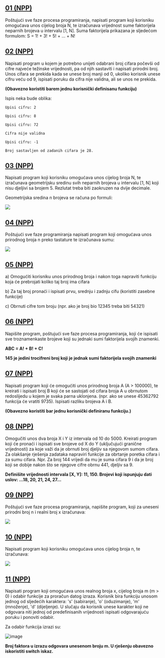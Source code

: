  ## [**01 (NPP)**](01.cpp)
 
 Poštujući sve faze procesa programiranja, napisati program koji korisniku omogućava unos cijelog broja N, te izračunava vrijednost sume faktorijela neparnih brojeva u intervalu  [1, N]. Suma faktorijela prikazana je sljedećom formulom: S = 1! + 3! + 5! + ... + N!
 
  ## [**02 (NPP)**](02.cpp)
  
  Napisati program u kojem je potrebno unijeti odabrani broj cifara počevši od cifre najveće težinske vrijednosti, pa od njih sastaviti i napisati prirodni broj. Unos cifara se prekida kada se unese broj manji od 0, ukoliko korisnik unese cifru veću od 9, ispisati poruku da cifra nije validna, ali se unos ne prekida. 

**(Obavezno koristiti barem jednu korisnički definisanu funkciju)**

Ispis neka bude oblika:

```
Upisi cifru: 2

Upisi cifru: 8

Upisi cifru: 72

Cifra nije validna

Upisi cifru: -1

Broj sastavljen od zadanih cifara je 28.
```
## [**03 (NPP)**](03.cpp)

Napisati program koji korisniku omogućava unos cijelog broja N, te izračunava geometrijsku sredinu svih neparnih brojeva u intervalu [1, N] koji nisu djeljivi sa brojem 5. Rezlutat treba biti zaokruzen na dvije decimale. 

Geometrijska sredina n brojeva se računa po formuli:

![](https://user-images.githubusercontent.com/72500944/129444910-9c744111-c52d-4eff-aad7-81ac4e19caf4.png)



## [**04 (NPP)**](04.cpp)

Poštujući sve faze programiranja napisati program koji omogućava unos prirodnog broja n preko tastature te izračunava sumu:

![](https://user-images.githubusercontent.com/72500944/129444810-4ca8e00a-6922-44e3-a0da-9da7a83f1cc3.png)


## [**05 (NPP)**](05.cpp)

a) Omogućiti korisniku unos prirodnog broja i nakon toga napraviti funkciju koja će prebrojati koliko taj broj ima cifara

b) Za taj broj pronaći i ispisati prvu, srednju i zadnju cifu (koristiti zasebne funkcije)

c) Obrnuti cifre tom broju (npr. ako je broj bio 12345 treba biti 54321)


## [**06 (NPP)**](06.cpp)

Napišite program, poštujući sve faze procesa programiranja, koji će  ispisati sve troznamenkaste brojeve koji su jednaki sumi faktorijela  svojih znamenki.

**ABC = A! + B! + C!**

**145 je jedini trocifreni broj koji je jednak sumi faktorijela svojih znamenki**


## [**07 (NPP)**](07.cpp)

Napisati program koji će omogućiti unos prirodnog broja A (A > 100000), te kreirati i ispisati broj B koji će se sastojati od cifara broja A u obrnutom redoslijedu u kojem je svaka parna uklonjena. (npr. ako se unese 45362792 funkcija će vratiti 9735). Ispisati razliku brojeva A i B.

**(Obavezno koristiti bar jednu korisnički definiranu funkciju.)**


## [**08 (NPP)**](08.cpp)

Omogučiti unos dva broja X i Y iz intervala od 10 do 5000. Kreirati program koji će pronaći i ispisati sve brojeve od X do Y (uključujući granične vrijednosti) za koje važi da je obrnuti broj djeljiv sa njegovom sumom cifara. Za olakšanje rješenja zadataka napraviri funkcije za obrtanje poretka cifara i za sumu cifara. Npr. Za broj 144 vrijedi da mu je suma cifara 9 i da je broj koji se dobije nakon što se njegove cifre obrnu 441, djeljiv sa 9.

**Definišite vrijednosti intervala [X, Y]: 11, 150. Brojevi koji ispunjuju dati uslov: ...18, 20, 21, 24, 27...**



## [**09 (NPP)**](09.cpp)

Poštujući sve faze procesa programiranja, napišite program, koji za uneseni prirodni broj n i realni broj x izračunava:

![](https://user-images.githubusercontent.com/72500944/129476334-cf973814-1f30-4d21-9cec-65dfa84b1f4c.png)

## [**10 (NPP)**](10.cpp)

Napisati program koji korisniku omogućava unos cijelog broja n, te izračunava:

![](https://user-images.githubusercontent.com/72500944/129476452-178417fd-aca7-439d-98d3-806723758f62.png)

## [**11 (NPP)**](11.cpp)

Napisati program koji omogućava unos realnog broja x, cijelog broja m (m > 0) i odabir funkcije za proračun datog izraza. Korisnik bira funkciju unosom jednog od sljedećih karaktera: 's' (sabiranje), 'o' (oduzimanje), 'm' (množenje), 'd' (dijeljenje). U slučaju da korisnik unese karakter koji ne odgovara niti jednoj od predefinisanih vrijednosti ispisati odgovarajuću poruku i ponoviti odabir.

Za odabir funkcija izrazi su:

![image](https://user-images.githubusercontent.com/72500944/129476680-3e31f78d-da9a-454c-b2df-29ad704ec4e3.png)

**Broj faktora u izrazu odgovara unesenom broju m. U rješenju obavezno iskoristiti switch iskaz.**


